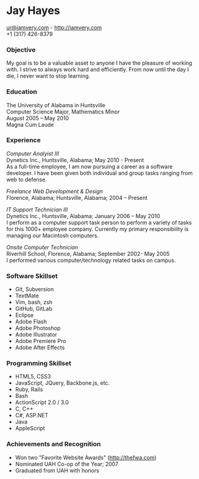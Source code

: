Jay Hayes
=========

<ur@iamvery.com> - <http://iamvery.com>  
+1 (317) 426-8379

### Objective

My goal is to be a valuable asset to anyone I have the pleasure of working with. I strive to always work
hard and efficiently. From now until the day I die, I never want to stop learning.

### Education

The University of Alabama in Huntsville  
Computer Science Major, Mathematics Minor  
August 2005 – May 2010  
Magna Cum Laude

### Experience

_Computer Analyist III_  
Dynetics Inc., Huntsville, Alabama; May 2010 - Present  
As a full-time employee, I am now pursuing a career as a software developer. I have been given both
individual and group tasks ranging from web to defense.

_Freelance Web Development & Design_  
Florence, Alabama; Huntsville, Alabama; 2004 – Present

_IT Support Technician III_  
Dynetics Inc., Huntsville, Alabama; January 2006 – May 2010  
I perform as a computer support task person to perform a variety of tasks for this 1000+ employee company.
Currently my primary responsibility is managing our Macintosh computers.

_Onsite Computer Technician_  
Riverhill School, Florence, Alabama; September 2002- May 2005  
I performed various computer/technology related tasks on campus.

### Software Skillset

* Git, Subversion
* TextMate
* Vim, bash, zsh
* GitHub, GitLab
* Eclipse
* Adobe Flash
* Adobe Photoshop
* Adobe Illustrator
* Adobe Premiere Pro
* Adobe After Effects

### Programming Skillset

* HTML5, CSS3
* JavaScript, JQuery, Backbone.js, etc.
* Ruby, Rails
* Bash
* ActionScript 2.0 / 3.0
* C, C++
* C#, ASP.NET
* Java
* AppleScript

### Achievements and Recognition

* Won two "Favorite Website Awards" (http://thefwa.com)
* Nominated UAH Co-op of the Year; 2007
* Graduated from UAH with honors
